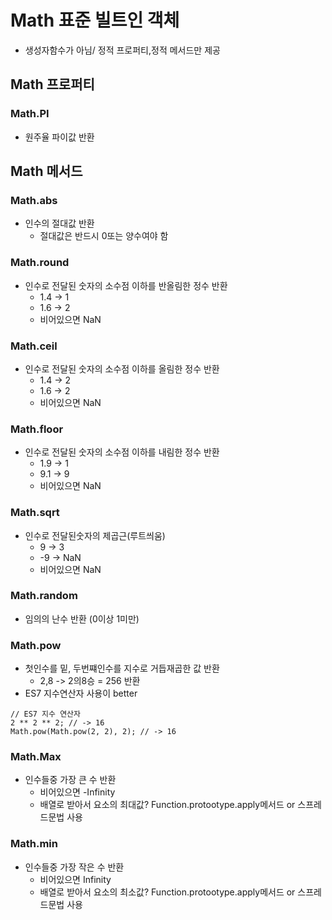 # Math 표준 빌트인 객체
- 생성자함수가 아님/ 정적 프로퍼티,정적 메서드만 제공
## Math 프로퍼티
### Math.PI
- 원주율 파이값 반환

## Math 메서드
### Math.abs
- 인수의 절대값 반환
    - 절대값은 반드시 0또는 양수여야 함
### Math.round
- 인수로 전달된 숫자의 소수점 이하를 반올림한 정수 반환
    - 1.4 -> 1
    - 1.6 -> 2
    - 비어있으면 NaN
### Math.ceil
- 인수로 전달된 숫자의 소수점 이하를 올림한 정수 반환
    - 1.4 -> 2
    - 1.6 -> 2
    - 비어있으면 NaN
### Math.floor
- 인수로 전달된 숫자의 소수점 이하를 내림한 정수 반환
    - 1.9 -> 1
    - 9.1 -> 9
    - 비어있으면 NaN
### Math.sqrt
- 인수로 전달된숫자의 제곱근(루트씌움)
    - 9 -> 3
    - -9 -> NaN
    - 비어있으면 NaN
### Math.random
- 임의의 난수 반환 (0이상 1미만)
### Math.pow
- 첫인수를 밑, 두번쨰인수를 지수로 거듭재곱한 값 반환
    - 2,8 -> 2의8승 = 256 반환
- ES7 지수연산자 사용이 better
```
// ES7 지수 연산자
2 ** 2 ** 2; // -> 16
Math.pow(Math.pow(2, 2), 2); // -> 16
```
### Math.Max
- 인수들중 가장 큰 수 반환
    - 비어있으면 -Infinity
    - 배열로 받아서 요소의 최대값? Function.protootype.apply메서드 or 스프레드문법 사용
### Math.min
- 인수들중 가장 작은 수 반환
    - 비어있으면 Infinity
    - 배열로 받아서 요소의 최소값? Function.protootype.apply메서드 or 스프레드문법 사용